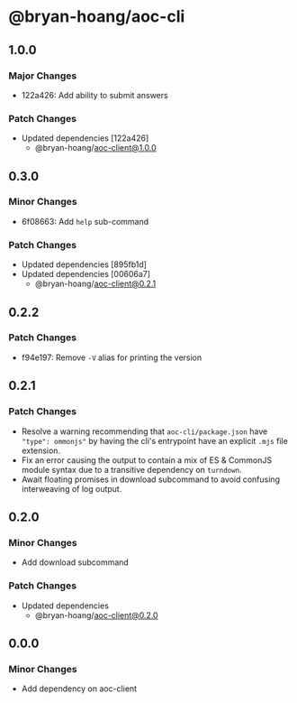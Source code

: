 # @bryan-hoang/aoc-cli

## 1.0.0

### Major Changes

- 122a426: Add ability to submit answers

### Patch Changes

- Updated dependencies [122a426]
  - @bryan-hoang/aoc-client@1.0.0

## 0.3.0

### Minor Changes

- 6f08663: Add `help` sub-command

### Patch Changes

- Updated dependencies [895fb1d]
- Updated dependencies [00606a7]
  - @bryan-hoang/aoc-client@0.2.1

## 0.2.2

### Patch Changes

- f94e197: Remove `-V` alias for printing the version

## 0.2.1

### Patch Changes

- Resolve a warning recommending that `aoc-cli/package.json` have `"type":
ommonjs"` by having the cli's entrypoint have an explicit `.mjs` file
  extension.
- Fix an error causing the output to contain a mix of ES & CommonJS module
  syntax due to a transitive dependency on `turndown`.
- Await floating promises in download subcommand to avoid confusing
  interweaving of log output.

## 0.2.0

### Minor Changes

- Add download subcommand

### Patch Changes

- Updated dependencies
  - @bryan-hoang/aoc-client@0.2.0

## 0.0.0

### Minor Changes

- Add dependency on aoc-client
